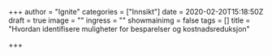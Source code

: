 +++
author = "Ignite"
categories = ["Innsikt"]
date = 2020-02-20T15:18:50Z
draft = true
image = ""
ingress = ""
showmainimg = false
tags = []
title = "Hvordan identifisere muligheter for besparelser og kostnadsreduksjon"

+++

